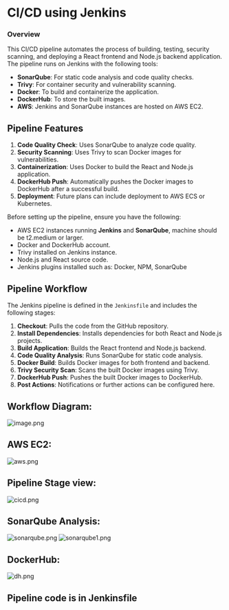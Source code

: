 # CI/CD using Jenkins

### Overview
This CI/CD pipeline automates the process of building, testing, security scanning, and deploying a React frontend and Node.js backend application. The pipeline runs on Jenkins with the following tools:

-   **SonarQube**: For static code analysis and code quality checks.
-   **Trivy**: For container security and vulnerability scanning.
-   **Docker**: To build and containerize the application.
-   **DockerHub**: To store the built images.
-   **AWS**: Jenkins and SonarQube instances are hosted on AWS EC2.


## Pipeline Features

1.  **Code Quality Check**: Uses SonarQube to analyze code quality.
2.  **Security Scanning**: Uses Trivy to scan Docker images for vulnerabilities.
3.  **Containerization**: Uses Docker to build the React and Node.js application.
4.  **DockerHub Push**: Automatically pushes the Docker images to DockerHub after a successful build.
5.  **Deployment**: Future plans can include deployment to AWS ECS or Kubernetes.

Before setting up the pipeline, ensure you have the following:

-   AWS EC2 instances running **Jenkins** and **SonarQube**, machine should be t2.medium or larger.
-   Docker and DockerHub account.
-   Trivy installed on Jenkins instance.
-   Node.js and React source code.
-   Jenkins plugins installed such as: Docker, NPM, SonarQube

## Pipeline Workflow

The Jenkins pipeline is defined in the `Jenkinsfile` and includes the following stages:

1.  **Checkout**: Pulls the code from the GitHub repository.
2.  **Install Dependencies**: Installs dependencies for both React and Node.js projects.
3.  **Build Application**: Builds the React frontend and Node.js backend.
4.  **Code Quality Analysis**: Runs SonarQube for static code analysis.
5.  **Docker Build**: Builds Docker images for both frontend and backend.
6.  **Trivy Security Scan**: Scans the built Docker images using Trivy.
7.  **DockerHub Push**: Pushes the built Docker images to DockerHub.
8.  **Post Actions**: Notifications or further actions can be configured here.

## Workflow Diagram:

![image.png](https://prod-files-secure.s3.us-west-2.amazonaws.com/ddddd690-5ba3-42ce-9ecd-18cd6d2bb392/d30a0713-86c5-4948-8ae0-6b50fdc92066/image.png)

## AWS EC2:

![aws.png](https://prod-files-secure.s3.us-west-2.amazonaws.com/ddddd690-5ba3-42ce-9ecd-18cd6d2bb392/e1445a95-1663-43fa-8efb-e293d2a023f5/aws.png)

## Pipeline Stage view:

![cicd.png](https://prod-files-secure.s3.us-west-2.amazonaws.com/ddddd690-5ba3-42ce-9ecd-18cd6d2bb392/e3c6deca-7461-4d22-8868-b3ce6e3e8950/cicd.png)

## SonarQube Analysis:

![sonarqube.png](https://prod-files-secure.s3.us-west-2.amazonaws.com/ddddd690-5ba3-42ce-9ecd-18cd6d2bb392/fe5907f7-c931-4bc8-bd71-551b8bbe4b1d/sonarqube.png)
![sonarqube1.png](https://prod-files-secure.s3.us-west-2.amazonaws.com/ddddd690-5ba3-42ce-9ecd-18cd6d2bb392/326b86d1-0abb-410f-8128-34f50b6acde0/sonarqube1.png)

## DockerHub:

![dh.png](https://prod-files-secure.s3.us-west-2.amazonaws.com/ddddd690-5ba3-42ce-9ecd-18cd6d2bb392/5aaee794-fd34-4ce2-9e8f-a9fb1f5aa8b7/dh.png)

## Pipeline code is in Jenkinsfile

